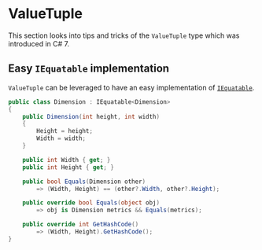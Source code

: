 # ValueTuple
This section looks into tips and tricks of the `ValueTuple` type which was introduced in C# 7.

## Easy `IEquatable` implementation
`ValueTuple` can be leveraged to have an easy implementation of [`IEquatable`](https://docs.microsoft.com/en-us/dotnet/api/system.iequatable-1?view=net-6.0).

```csharp
public class Dimension : IEquatable<Dimension>
{
    public Dimension(int height, int width)
    {
        Height = height;
        Width = width;
    }

    public int Width { get; }
    public int Height { get; }

    public bool Equals(Dimension other)
        => (Width, Height) == (other?.Width, other?.Height);

    public override bool Equals(object obj)
        => obj is Dimension metrics && Equals(metrics);

    public override int GetHashCode() 
        => (Width, Height).GetHashCode();
}
```